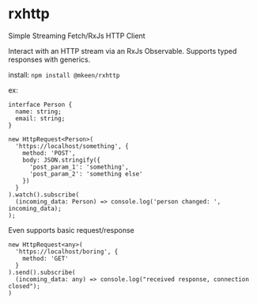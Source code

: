 # rxhttp
Simple Streaming Fetch/RxJs HTTP Client

Interact with an HTTP stream via an RxJs Observable. Supports typed responses with generics.

install: `npm install @mkeen/rxhttp`

ex: 

```
interface Person {
  name: string;
  email: string;
}

new HttpRequest<Person>(
  'https://localhost/something', {
    method: 'POST',
    body: JSON.stringify({
      'post_param_1': 'something',
      'post_param_2': 'something else'
    })
  }
).watch().subscribe(
  (incoming_data: Person) => console.log('person changed: ', incoming_data);
);
```

Even supports basic request/response

```
new HttpRequest<any>(
  'https://localhost/boring', {
    method: 'GET'
  }
).send().subscribe(
  (incoming_data: any) => console.log("received response, connection closed");
)
```
